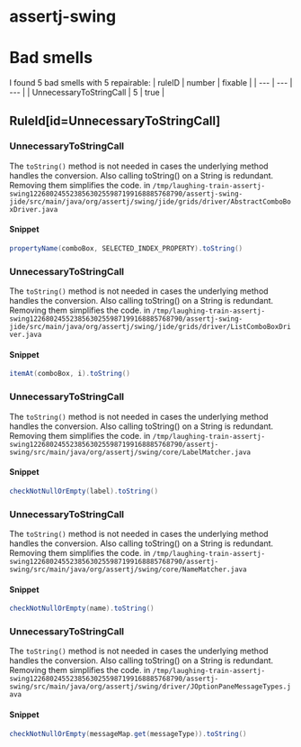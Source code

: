 # assertj-swing 
 
# Bad smells
I found 5 bad smells with 5 repairable:
| ruleID | number | fixable |
| --- | --- | --- |
| UnnecessaryToStringCall | 5 | true |
## RuleId[id=UnnecessaryToStringCall]
### UnnecessaryToStringCall
The `toString()` method is not needed in cases the underlying method handles the conversion. Also calling toString() on a String is redundant. Removing them simplifies the code.
in `/tmp/laughing-train-assertj-swing12268024552385630255987199168885768790/assertj-swing-jide/src/main/java/org/assertj/swing/jide/grids/driver/AbstractComboBoxDriver.java`
#### Snippet
```java
propertyName(comboBox, SELECTED_INDEX_PROPERTY).toString()
```

### UnnecessaryToStringCall
The `toString()` method is not needed in cases the underlying method handles the conversion. Also calling toString() on a String is redundant. Removing them simplifies the code.
in `/tmp/laughing-train-assertj-swing12268024552385630255987199168885768790/assertj-swing-jide/src/main/java/org/assertj/swing/jide/grids/driver/ListComboBoxDriver.java`
#### Snippet
```java
itemAt(comboBox, i).toString()
```

### UnnecessaryToStringCall
The `toString()` method is not needed in cases the underlying method handles the conversion. Also calling toString() on a String is redundant. Removing them simplifies the code.
in `/tmp/laughing-train-assertj-swing12268024552385630255987199168885768790/assertj-swing/src/main/java/org/assertj/swing/core/LabelMatcher.java`
#### Snippet
```java
checkNotNullOrEmpty(label).toString()
```

### UnnecessaryToStringCall
The `toString()` method is not needed in cases the underlying method handles the conversion. Also calling toString() on a String is redundant. Removing them simplifies the code.
in `/tmp/laughing-train-assertj-swing12268024552385630255987199168885768790/assertj-swing/src/main/java/org/assertj/swing/core/NameMatcher.java`
#### Snippet
```java
checkNotNullOrEmpty(name).toString()
```

### UnnecessaryToStringCall
The `toString()` method is not needed in cases the underlying method handles the conversion. Also calling toString() on a String is redundant. Removing them simplifies the code.
in `/tmp/laughing-train-assertj-swing12268024552385630255987199168885768790/assertj-swing/src/main/java/org/assertj/swing/driver/JOptionPaneMessageTypes.java`
#### Snippet
```java
checkNotNullOrEmpty(messageMap.get(messageType)).toString()
```

